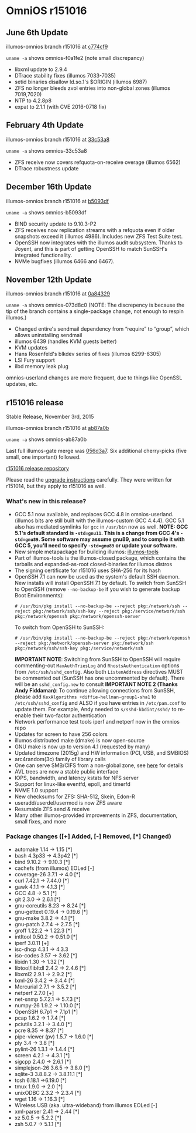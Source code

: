 OmniOS r151016
==============

## June 6th Update

illumos-omnios branch r151016 at [c774cf9](https://omnios.omniti.com/changeset.php/core/illumos-omnios/c774cf9)

`uname -a`  shows omnios-f0a1fe2 (note small discrepancy)

* libxml update to 2.9.4
* DTrace stability fixes (illumos 7033-7035)
* setid binaries disallow ld.so.1's $ORIGIN (illumos 6987)
* ZFS no longer bleeds zvol entries into non-global zones (illumos 7019,7020)
* NTP to 4.2.8p8
* expat to 2.1.1 (with CVE 2016-0718 fix)

## February 4th Update

illumos-omnios branch r151016 at [33c53a8](https://omnios.omniti.com/changeset.php/core/illumos-omnios/33c53a8)

`uname -a`  shows omnios-33c53a8

* ZFS receive now covers refquota-on-receive overage (illumos 6562)
* DTrace robustness update

## December 16th Update

illumos-omnios branch r151016 at [b5093df](https://omnios.omniti.com/changeset.php/core/illumos-omnios/b5093df)

`uname -a`  shows omnios-b5093df

* BIND security update to 9.10.3-P2
* ZFS receives now replication streams with a refquota even if older snapshots exceed it (illumos 4986).  Includes new ZFS Test Suite test.
* OpenSSH now integrates with the illumos audit subsystem.  Thanks to Joyent, and this is part of getting OpenSSH to match SunSSH's integrated functionality.
* NVMe bugfixes (illumos 6466 and 6467).

## November 12th Update

illumos-omnios branch r151016 at [0a84329](https://omnios.omniti.com/changeset.php/core/illumos-omnios/0a84329)

`uname -a`  shows omnios-073d8c0 (NOTE: The discrepency is because the tip of the
branch contains a single-package change, not enough to respin illumos.)

* Changed entire's sendmail dependency from “require” to “group”, which allows uninstalling sendmail
* illumos 6439 (handles KVM guests better)
* KVM updates
* Hans Rosenfeld's blkdev series of fixes (illumos 6299-6305)
* LSI Fury support
* ilbd memory leak plug

omnios-userland changes are more frequent, due to things like OpenSSL
updates, etc.

## r151016 release

Stable Release, November 3rd, 2015

illumos-omnios branch r151016 at [ab87a0b](https://omnios.omniti.com/changeset.php/core/illumos-omnios/ab87a0b)

`uname -a`  shows omnios-ab87a0b

Last full illumos-gate merge was [056d3a7](https://github.com/illumos/illumos-gate/commit/056d3a7). Six additional cherry-picks (five small, one important) followed.

[r151016 release repository](http://pkg.omniti.com/omnios/r151016/)

Please read the [upgrade instructions](Upgrade_to_r151014.md)
carefully. They were written for r151014, but they apply to r151016 as
well.

### What's new in this release?

* GCC 5.1 now available, and replaces GCC 4.8 in omnios-userland. (illumos bits
  are still built with the illumos-custom GCC 4.4.4). GCC 5.1 also has mediated
  symlinks for `gcc` in `/usr/bin` now as well. 
  **NOTE: GCC 5.1's default standard is `-std=gnu11`. This is a change from GCC 4's
  `-std=gnu89`. Some software may assume gnu89, and to compile it with GCC 5, you'll
  need to specify `-std=gnu89` or update your software.**
* New simple metapackage for building illumos:  [illumos-tools](illumos-tools.md)
* Part of illumos-tools is the illumos-closed package, which contains the tarballs
  and expanded-as-root closed-binaries for illumos distros
* The signing certificate for r151016 uses SHA-256 for its hash
* OpenSSH 7.1 can now be used as the system's default SSH daemon. New installs will
  install OpenSSH 7.1 by default. To switch from SunSSH to OpenSSH (remove `--no-backup-be`
  if you wish to generate backup Boot Environments):
  ```
  # /usr/bin/pkg install --no-backup-be --reject pkg:/network/ssh --reject pkg:/network/ssh/ssh-key --reject pkg:/service/network/ssh pkg:/network/openssh pkg:/network/openssh-server
  ```
  To switch from OpenSSH to SunSSH:
  ```
  # /usr/bin/pkg install --no-backup-be --reject pkg:/network/openssh --reject pkg:/network/openssh-server pkg:/network/ssh pkg:/network/ssh/ssh-key pkg:/service/network/ssh
  ```
  **IMPORTANT NOTE**: Switching from SunSSH to OpenSSH will require commenting-out `MaxAuthTriesLog`
  and `RhostsAuthentication` options from `/etc/ssh/sshd_confi`g. Also both `ListenAddress`
  directives MUST be commented out (SunSSH has one uncommented by default). There will be an
  `sshd_config.new` to consult
  **IMPORTANT NOTE 2 (Thanks Andy Fiddaman)**: To continue allowing connections from SunSSH, please add
  `KexAlgorithms +diffie-hellman-group1-sha1` to `/etc/ssh/sshd_config` and ALSO if you have entries
  in `/etc/pam.conf` to update them. For example, Andy needed to `s/sshd-kbdint/sshd/` to re-enable
  their two-factor authentication
* Network performance test tools iperf and netperf now in the omnios repo
* Updates for screen to have 256 colors
* illumos distributed make (dmake) is now open-source
* GNU make is now up to version 4.1 (requested by many)
* Updated timezone (2015g) and HW information (PCI, USB, and SMBIOS)
* arc4random(3c) family of library calls
* One can serve SMB/CIFS from a non-global zone, see
  [here](http://www.listbox.com/member/archive/182179/2015/04/sort/time_rev/page/1/entry/5:475/20150428134823:C190ED2C-EDCE-11E4-98D2-8987C5A0D07F/)
  for details
* AVL trees are now a stable public interface
* IOPS, bandwidth, and latency kstats for NFS server
* Support for linux-like eventfd, epoll, and timerfd
* NVME 1.0 support
* New checksums for ZFS: SHA-512, Skein, Edon-R
* useradd/userdel/usermod is now ZFS aware
* Resumable ZFS send & receive
* Many other illumos-provided improvements in ZFS, documentation, small fixes, and more

### Package changes ([+] Added, [-] Removed, [*] Changed)

* automake 1.14 -> 1.15 [*]
* bash 4.3p33 -> 4.3p42 [*]
* bind 9.10.2 -> 9.10.3 [*]
* cachefs (from illumos) EOLed [-]
* coverage-26 3.7.1 -> 4.0 [*]
* curl 7.42.1 -> 7.44.0 [*]
* gawk 4.1.1 -> 4.1.3 [*]
* GCC 4.8 -> 5.1 [*]
* git 2.3.0 -> 2.6.1 [*]
* gnu-coreutils 8.23 -> 8.24 [*]
* gnu-gettext 0.19.4 -> 0.19.6 [*]
* gnu-make 3.8.2 -> 4.1 [*]
* gnu-patch 2.7.4 -> 2.7.5 [*]
* groff 1.22.2 -> 1.22.3 [*]
* intltool 0.50.2 -> 0.51.0 [*]
* iperf 3.0.11 [+]
* isc-dhcp 4.3.1 -> 4.3.3
* iso-codes 3.57 -> 3.62 [*]
* libidn 1.30 -> 1.32 [*]
* libtool/libltdl 2.4.2 -> 2.4.6 [*]
* libxml2 2.9.1 -> 2.9.2 [*]
* lxml-26 3.4.2 -> 3.4.4 [*]
* Mercurial 2.7.1 -> 3.5.2 [*]
* netperf 2.7.0 [+]
* net-snmp 5.7.2.1 -> 5.7.3 [*]
* numpy-26 1.9.2 -> 1.10.0 [*]
* OpenSSH 6.7p1 -> 7.1p1 [*]
* pcap 1.6.2 -> 1.7.4 [*]
* pciutils 3.2.1 -> 3.4.0 [*]
* pcre 8.35 -> 8.37 [*]
* pipe-viewer (pv) 1.5.7 -> 1.6.0 [*]
* ply 3.4 -> 3.8 [*]
* pylint-26 1.3.1 -> 1.4.4 [*]
* screen 4.2.1 -> 4.3.1 [*]
* sigcpp 2.4.0 -> 2.6.1 [*]
* simplejson-26 3.6.5 -> 3.8.0 [*]
* sqlite-3 3.8.8.2 -> 3.8.11.1 [*]
* tcsh 6.18.1 ->6.19.0 [*]
* tmux 1.9.0 -> 2.0 [*]
* unixODBC 2.3.2 -> 2.3.4 [*]
* wget 1.16 -> 1.16.3 [*]
* Wireless USB (aka. ultra-wideband) from illumos EOLed [-]
* xml-parser 2.41 -> 2.44 [*]
* xz 5.0.5 -> 5.2.2 [*]
* zsh 5.0.7 -> 5.1.1 [*]
